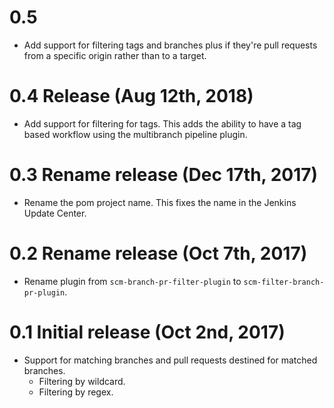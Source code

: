 # 0.5

- Add support for filtering tags and branches plus if they're pull requests from
  a specific origin rather than to a target.

# 0.4 Release (Aug 12th, 2018)

- Add support for filtering for tags.  This adds the ability to have a tag based
  workflow using the multibranch pipeline plugin.

# 0.3 Rename release (Dec 17th, 2017)

- Rename the pom project name.  This fixes the name in the Jenkins Update
  Center.

# 0.2 Rename release (Oct 7th, 2017)

- Rename plugin from `scm-branch-pr-filter-plugin` to
  `scm-filter-branch-pr-plugin`.

# 0.1 Initial release (Oct 2nd, 2017)

- Support for matching branches and pull requests destined for matched branches.
  - Filtering by wildcard.
  - Filtering by regex.
